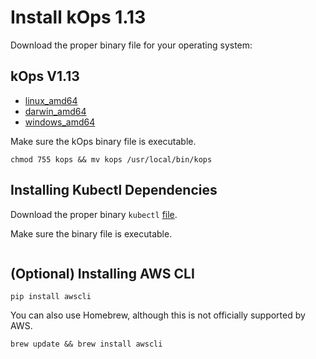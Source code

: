 # Install kOps 1.13

Download the proper binary file for your operating system:

## kOps V1.13

- [linux_amd64](https://spotinst-public.s3.amazonaws.com/integrations/kubernetes/kops/v1.13.0-513761255/linux/amd64/kops)
- [darwin_amd64](https://spotinst-public.s3.amazonaws.com/integrations/kubernetes/kops/v1.13.0-513761255/darwin/amd64/kops)
- [windows_amd64](https://spotinst-public.s3.amazonaws.com/integrations/kubernetes/kops/v1.13.0-513761255/windows/amd64/kops.exe)

Make sure the kOps binary file is executable.

```
chmod 755 kops && mv kops /usr/local/bin/kops
```

## Installing Kubectl Dependencies

Download the proper binary `kubectl` [file](https://kubernetes.io/docs/tasks/tools/install-kubectl/).

Make sure the binary file is executable.

```chmod 755 kubectl && mv kubectl /usr/local/bin/kubectl

```

## (Optional) Installing AWS CLI

```
pip install awscli
```

You can also use Homebrew, although this is not officially supported by AWS.

```
brew update && brew install awscli
```
